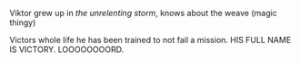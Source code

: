 

Viktor grew up in *the unrelenting storm*, knows about the weave (magic thingy)

Victors whole life he has been trained to not fail a mission. HIS FULL NAME IS VICTORY. LOOOOOOOORD.